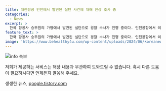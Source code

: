 ```yaml
---
title: 대한항공 인천에서 발견된 실탄 사건에 대해 진상 조사 중
categories:
  - News
excerpt: >
  한국 항공사 승무원의 가방에서 발견된 실탄으로 경찰 수사가 진행 중이다. 인천공항에서 이 같은 사건이 발생한 것은 이번이 두 번째다. 실탄 소지 경위를 조사하기 위해 A씨를 귀국 후 조사할 예정이다.
feature_text: >
  한국 항공사 승무원의 가방에서 발견된 실탄으로 경찰 수사가 진행 중이다. 인천공항에서 이 같은 사건이 발생한 것은 이번이 두 번째다. 실탄 소지 경위를 조사하기 위해 A씨를 귀국 후 조사할 예정이다.
image: 'https://www.behealthy4u.com/wp-content/uploads/2024/06/koreanews.jpg'
---
```


<p><img src="https://www.behealthy4u.com/wp-content/uploads/2024/06/koreanews.jpg" alt="info 속보" /></p>

<p>저희가 제공하는 서비스는 해당 내용과 무관하여 도와드릴 수 없습니다. 혹시 다른 도움이 필요하시다면 언제든지 말씀해 주세요.</p>
생생한 뉴스, <a href="https://qoogle.tistory.com" rel="dofollow">qoogle.tistory.com</a>


